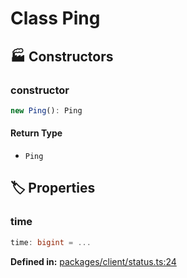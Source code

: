 # Class Ping

## 🏭 Constructors

### constructor

```ts
new Ping(): Ping
```
#### Return Type

- `Ping`


## 🏷️ Properties

### time

```ts
time: bigint = ...
```
<p style="font-size: 14px; color: var(--vp-c-text-2)">
<strong>Defined in:</strong> <a href="https://github.com/voxelum/minecraft-launcher-core-node/blob/master/packages/client/status.ts#L24" target="_blank" rel="noreferrer">packages/client/status.ts:24</a>
</p>


